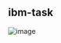 ## ibm-task
![image](https://github.com/AhmedSherif90/ibm-task/assets/57321466/72a69ab9-8897-45ba-b267-4d63b4629ffe)
